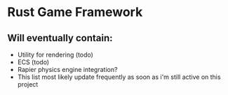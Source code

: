 # Rust Game Framework

## Will eventually contain:
  * Utility for rendering (todo)
  * ECS (todo)
  * Rapier physics engine integration?
  * This list most likely update frequently as soon as i'm still active on this project 
